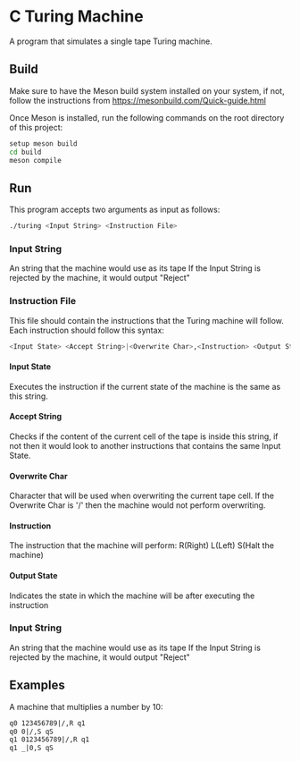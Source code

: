 # C Turing Machine
A program that simulates a single tape Turing machine.

## Build 
Make sure to have the Meson build system installed on your system, if not, follow the instructions from https://mesonbuild.com/Quick-guide.html

Once Meson is installed, run the following commands on the root directory of this project:

```bash
setup meson build 
cd build
meson compile 
```

## Run 
This program accepts two arguments as input as follows:
```bash
./turing <Input String> <Instruction File> 
```
 ### Input String
 An string that the machine would use as its tape
 If the Input String is rejected by the machine, it would output "Reject"
### Instruction File
 This file should contain the instructions that the Turing machine will follow. Each instruction should follow this syntax: 

 ```bash
 <Input State> <Accept String>|<Overwrite Char>,<Instruction> <Output State>
 ```
#### Input State
Executes the instruction if the current state of the machine is the same as this string.
#### Accept String
Checks if the content of the current cell of the tape is inside this string, if not then it would look to another instructions that contains the same Input State.
#### Overwrite Char
Character that will be used when overwriting the current tape cell. If the Overwrite Char is '/' then the machine would not perform overwriting.
#### Instruction
The instruction that the machine will perform: R(Right) L(Left) S(Halt the machine)
#### Output State
Indicates the state in which the machine will be after executing the instruction 
 ### Input String
 An string that the machine would use as its tape
 If the Input String is rejected by the machine, it would output "Reject"
## Examples

 A machine that multiplies a number by 10:
 ```txt
 q0 123456789|/,R q1 
 q0 0|/,S qS
 q1 0123456789|/,R q1
 q1 _|0,S qS 
 ```
 